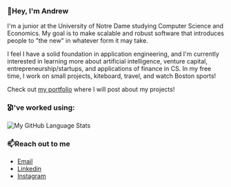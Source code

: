 ### 👋Hey, I'm Andrew 

I'm a junior at the University of Notre Dame studying Computer Science and Economics. My goal is to make scalable and robust software that introduces people to "the new" in whatever form it may take.

I feel I have a solid foundation in application engineering, and I'm currently interested in learning more about artificial intelligence, venture capital, entrepreneurship/startups, and applications of finance in CS. In my free time, I work on small projects, kiteboard, travel, and watch Boston sports!

Check out [my portfolio](https://www.andrewvittiglio.com) where I will post about my projects!

### 🎖I've worked using: 
![My GitHub Language Stats](https://github-readme-stats-rouge-two.vercel.app/api/top-langs/?username=andr3wV&count_private=true&layout=compact&hide_title=true)

### 📫Reach out to me
  - [Email](andrewv433@gmail.com)
  - [Linkedin](https://linkedin.com/in/andr3wV)
  - [Instagram](https://instagram.com/andr3wvitt)
